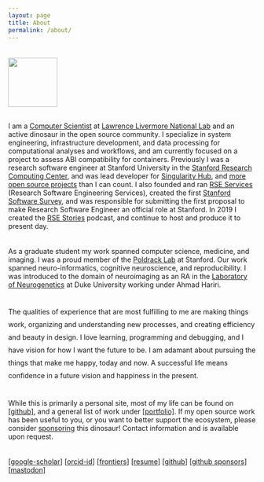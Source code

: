 ```yaml
---
layout: page
title: About
permalink: /about/
---
```


<style>
p {
  padding-bottom:20px !important;
}
</style>

<div style="margin-bottom:50px;padding-top:20px; width:100px; text-wrap:none;">
    <img src="/assets/images/avatar-highres.png" width="100px" style="float:right; margin-bottom:30px"><br>
</div>

<p style="padding-top:40px;">I am a <a href="https://www.linkedin.com/in/vsochat/" target="_blank">Computer Scientist</a> at <a href="https://www.llnl.gov/" target="_blank">Lawrence Livermore National Lab</a> and an active dinosaur in the open source community. 
I specialize in system engineering, infrastructure development, and data processing for computational analyses and workflows, and am currently focused on a project to assess ABI compatibility for containers. Previously I was a research software engineer at Stanford University in the
<a href="https://srcc.stanford.edu/" target="_blank">Stanford Research Computing Center</a>, and was lead developer for
<a href="https://journals.plos.org/plosone/article?id=10.1371/journal.pone.0188511" target="_blank">Singularity Hub</a>, and <a href="{{ site.baseurl }}/work">more open source projects</a> than I can count.
I also founded and ran <a href="https://uit.stanford.edu/research-software-engineering-services" target="_blank">RSE Services</a> (Research Software Engineering Services), 
created the first <a href="https://stanford-rc.github.io/stanford-software-survey/" target="_blank">Stanford Software Survey</a>, 
and was responsible for submitting the first proposal to make Research Software Engineer an official role at Stanford. In 2019 I created the <a href="https://us-rse.org/rse-stories" target="_blank">RSE Stories</a> podcast, and continue to host and produce it to present day.</p>

<p>As a graduate student my work spanned computer science, medicine, and imaging. I was a proud member of the <a href="http://poldracklab.stanford.edu" target="_blank">Poldrack Lab</a> at Stanford. Our work spanned neuro-informatics, cognitive neuroscience, and reproducibility. I was introduced to the domain of neuroimaging as an RA in the <a href="http://www.haririlab.com" target="_blank">Laboratory of Neurogenetics</a> at Duke University working under Ahmad Hariri.</p>

<p style="line-height:26px">The qualities of experience that are most fulfilling to me are making things work, organizing and understanding new processes, and creating efficiency and beauty in design. I love learning, programming and debugging, and I have vision for how I want the future to be. I am adamant about pursuing the things that make me happy, today and now. A successful life means confidence in a future vision and happiness in the present.</p>

<p>While this is primarily a personal site, most of my life can be found on <a href="https://www.github.com/vsoch" target="_blank">[github]</a>, and a general list of work under <a href="/work">[portfolio]</a>. If my open source work has been useful to you, or you want to better support the ecosystem, please consider <a href="https://github.com/users/vsoch/sponsorship" target="_blank">sponsoring</a> this dinosaur! Contact information and is available upon request.</p>

[<a href="https://scholar.google.com/citations?user=RTF50S4AAAAJ&amp;hl=en" target="_blank" class='no-after'>google-scholar</a>] [<a class='no-after' href="http://orcid.org/0000-0002-4387-3819" target="_blank">orcid-id</a>] [<a class='no-after' href="http://loop.frontiersin.org/people/188284/overview" target="_blank">frontiers</a>] [<a href="/assets/vsochat-cv.pdf" class='no-after' target="_blank">resume</a>] [<a href="https://www.github.com/vsoch" class='no-after' target="_blank">github</a>] [<a href="https://github.com/users/vsoch/sponsorship" target="_blank" class='no-after'>github sponsors</a>] [<a rel="me" target="_blank" class='no-after' href="https://mastodon.social/@vsoch">mastodon</a>]

